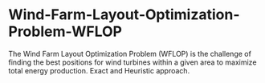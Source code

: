 # Wind-Farm-Layout-Optimization-Problem-WFLOP
The Wind Farm Layout Optimization Problem (WFLOP) is the challenge of finding the best positions for wind turbines within a given area to maximize total energy production. Exact and Heuristic approach.
